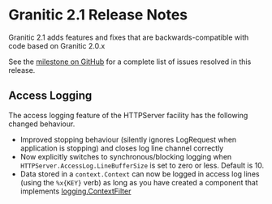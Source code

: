 # Granitic 2.1 Release Notes

Granitic 2.1 adds features and fixes that are backwards-compatible with code based on Granitic 2.0.x 

See the [milestone on GitHub](https://github.com/graniticio/granitic/issues?utf8=%E2%9C%93&q=is%3Aissue+milestone%3Av2.1.0+)
for a complete list of issues resolved in this release.

## Access Logging

The access logging feature of the HTTPServer facility has the following changed behaviour.

  * Improved stopping behaviour (silently ignores LogRequest when application is stopping) and closes log line channel correctly
  * Now explicitly switches to synchronous/blocking logging when `HTTPServer.AccessLog.LineBufferSize` is set to zero or less. Default is 10.
  * Data stored in a `context.Context` can now be logged in access log lines (using the `%x{KEY}` verb) as long
  as you have created a component that implements [logging.ContextFilter](https://godoc.org/github.com/graniticio/granitic/logging#ContextFilter)